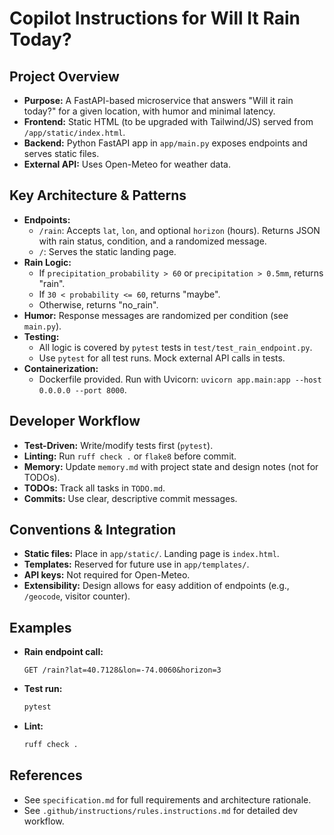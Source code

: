 # Copilot Instructions for Will It Rain Today?

## Project Overview
- **Purpose:** A FastAPI-based microservice that answers "Will it rain today?" for a given location, with humor and minimal latency.
- **Frontend:** Static HTML (to be upgraded with Tailwind/JS) served from `/app/static/index.html`.
- **Backend:** Python FastAPI app in `app/main.py` exposes endpoints and serves static files.
- **External API:** Uses Open-Meteo for weather data.

## Key Architecture & Patterns
- **Endpoints:**
  - `/rain`: Accepts `lat`, `lon`, and optional `horizon` (hours). Returns JSON with rain status, condition, and a randomized message.
  - `/`: Serves the static landing page.
- **Rain Logic:**
  - If `precipitation_probability > 60` or `precipitation > 0.5mm`, returns "rain".
  - If `30 < probability <= 60`, returns "maybe".
  - Otherwise, returns "no_rain".
- **Humor:** Response messages are randomized per condition (see `main.py`).
- **Testing:**
  - All logic is covered by `pytest` tests in `test/test_rain_endpoint.py`.
  - Use `pytest` for all test runs. Mock external API calls in tests.
- **Containerization:**
  - Dockerfile provided. Run with Uvicorn: `uvicorn app.main:app --host 0.0.0.0 --port 8000`.

## Developer Workflow
- **Test-Driven:** Write/modify tests first (`pytest`).
- **Linting:** Run `ruff check .` or `flake8` before commit.
- **Memory:** Update `memory.md` with project state and design notes (not for TODOs).
- **TODOs:** Track all tasks in `TODO.md`.
- **Commits:** Use clear, descriptive commit messages.

## Conventions & Integration
- **Static files:** Place in `app/static/`. Landing page is `index.html`.
- **Templates:** Reserved for future use in `app/templates/`.
- **API keys:** Not required for Open-Meteo.
- **Extensibility:** Design allows for easy addition of endpoints (e.g., `/geocode`, visitor counter).

## Examples
- **Rain endpoint call:**
  ```http
  GET /rain?lat=40.7128&lon=-74.0060&horizon=3
  ```
- **Test run:**
  ```bash
  pytest
  ```
- **Lint:**
  ```bash
  ruff check .
  ```

## References
- See `specification.md` for full requirements and architecture rationale.
- See `.github/instructions/rules.instructions.md` for detailed dev workflow.
